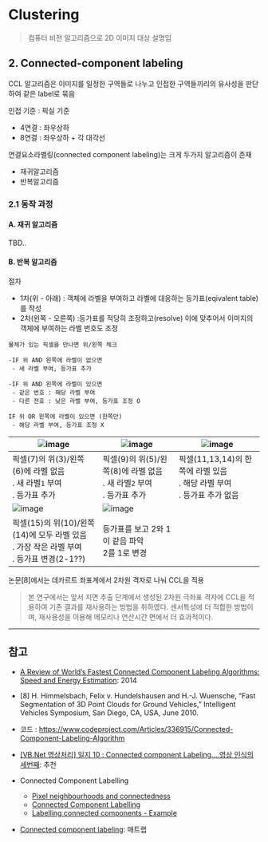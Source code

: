 # Clustering 

> 컴퓨터 비젼 알고리즘으로 2D 이미지 대상 설명임 

## 2. Connected-component labeling

CCL 알고리즘은 이미지를 일정한 구역들로 나누고 인접한 구역들끼리의 유사성을 판단하여 같은 label로 묶음

인접 기준 : 픽실 기준 
- 4연결 : 좌우상하
- 8연결 : 좌우상하 + 각 대각선 



연결요소라벨링(connected component labeling)는 크게 두가지 알고리즘이 존재
- 재귀알고리즘
- 반복알고리즘 

### 2.1 동작 과정 

#### A. 재귀 알고리즘 
TBD..

#### B. 반복 알고리즘 

절차 
- 1차(위 - 아래) : 객체에 라벨을 부여하고 라벨에 대응하는 등가표(eqivalent table)를 작성 
- 2차(왼쪽 - 오른쪽) :등가표를 적당히 조정하고(resolve) 이에 맞추어서 이미지의 객체에 부여하는 라벨 번호도 조정

```
물체가 있는 픽셀을 만나면 위/왼쪽 체크 

-IF 위 AND 왼쪽에 라벨이 없으면
 - 새 라벨 부여, 등가표 추가

-IF 위 AND 왼쪽에 라벨이 있으면
 - 같은 번호 : 해당 라벨 부여 
 - 다른 전호 : 낮은 라벨 부여, 등가표 조정 O

IF 위 OR 왼쪽에 라벨이 있으면 (한쪽만)
 - 해당 라벨 부여, 등가표 조정 X
```

|![image](https://user-images.githubusercontent.com/17797922/40970433-6bcba7fa-686f-11e8-806c-31d2c6ca5138.png)|![image](https://user-images.githubusercontent.com/17797922/40970448-7d901b7e-686f-11e8-904e-28e9c49f7849.png)|![image](https://user-images.githubusercontent.com/17797922/40970476-9b0e5a6c-686f-11e8-8482-b505a4e2e841.png)|
|-|-|-|
|픽셀(7)의 위(3)/왼쪽(6)에 라벨 없음<br> . 새 라벨`1` 부여 <br>. 등가표 추가|픽셀(9)의 위(5)/왼쪽(8)에 라벨 없음<br> . 새 라벨`2` 부여 <br>. 등가표 추가|픽셀(11,13,14)의 한쪽에 라벨 있음<br> . 해당 라벨 부여 <br>. 등가표 추가 없음|
|![image](https://user-images.githubusercontent.com/17797922/40970486-a5fbf59c-686f-11e8-973d-e788014ff323.png)|![image](https://user-images.githubusercontent.com/17797922/40970512-b4eb804a-686f-11e8-91f0-f65fb8cadf38.png)||
|픽셀(15)의 위(10)/왼쪽(14)에 모두 라벨 있음<br> . 가장 작은 라벨 부여 <br>. 등가표 변경(2-1??)|등가표를 보고 2와 1이 같음 파악 <br> 2를 1로 변경 ||




논문[8]에서는 데카르트 좌표계에서 2차원 격자로 나눠 CCL을 적용



> 본 연구에서는 앞서 지면 추출 단계에서 생성된 2차원 극좌표 격자에 CCL을 적용하여 기존 결과를 재사용하는 방법을 취하였다. 센서특성에 더 적합한 방법이며, 재사용성을 이용해 메모리나 연산시간 면에서 더 효과적이다.




---

## 참고 

- [A Review of World’s Fastest Connected Component Labeling Algorithms: Speed and Energy Estimation](https://hal.inria.fr/hal-01081962/document): 2014

- [8] H. Himmelsbach, Felix v. Hundelshausen and H.-J. Wuensche, “Fast Segmentation of 3D Point Clouds for Ground Vehicles,” Intelligent Vehicles Symposium, San Diego, CA, USA, June 2010.


- 코드 : https://www.codeproject.com/Articles/336915/Connected-Component-Labeling-Algorithm

- [[VB.Net 영상처리] 일지 10 : Connected component Labeling....영상 인식의 세번째](http://m.blog.daum.net/shksjy/198?np_nil_b=2): 추천 


- Connected Component Labelling
    - [Pixel neighbourhoods and connectedness](http://aishack.in/tutorials/pixel-neighbourhoods-connectedness/)
    - [Connected Component Labelling](http://aishack.in/tutorials/connected-component-labelling/)
    - [Labelling connected components - Example](http://aishack.in/tutorials/labelling-connected-components-example/)


- [Connected component labeling](https://blogs.mathworks.com/steve/2007/05/11/connected-component-labeling-part-5/): 매트랩